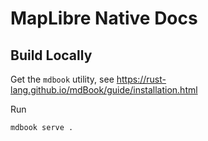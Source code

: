 # MapLibre Native Docs

## Build Locally

Get the `mdbook` utility, see https://rust-lang.github.io/mdBook/guide/installation.html

Run

```
mdbook serve .
```
